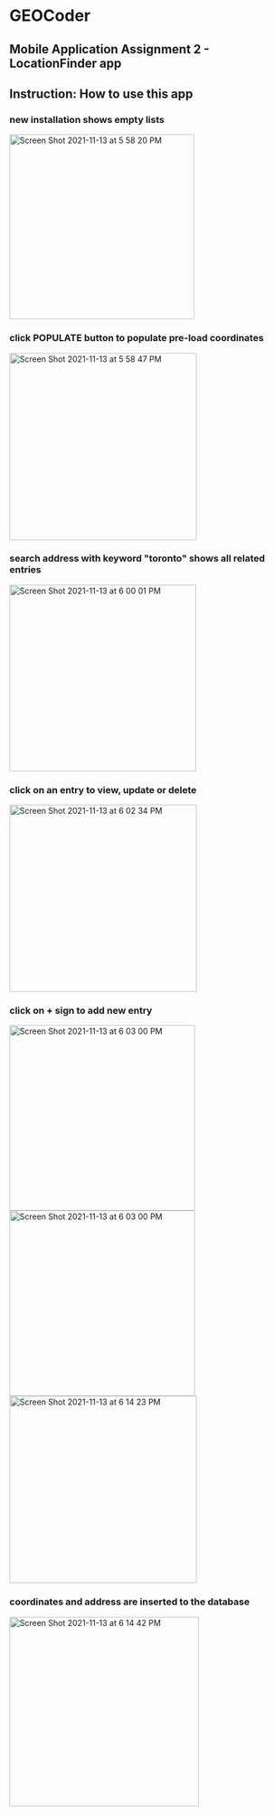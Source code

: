 # GEOCoder
## Mobile Application Assignment 2 - LocationFinder app


## Instruction: How to use this app
### new installation shows empty lists
<img width="327" alt="Screen Shot 2021-11-13 at 5 58 20 PM" src="https://user-images.githubusercontent.com/51350929/141661568-1c4de230-4098-46fe-beeb-29023f750468.png">

### click POPULATE button to populate pre-load coordinates
<img width="331" alt="Screen Shot 2021-11-13 at 5 58 47 PM" src="https://user-images.githubusercontent.com/51350929/141661563-9795aa59-b437-4f58-86f6-23f970e63920.png">

### search address with keyword "toronto" shows all related entries
<img width="330" alt="Screen Shot 2021-11-13 at 6 00 01 PM" src="https://user-images.githubusercontent.com/51350929/141661560-adf4c8c5-eae2-43e7-a71e-ef6ba31ef177.png">

### click on an entry to view, update or delete
<img width="331" alt="Screen Shot 2021-11-13 at 6 02 34 PM" src="https://user-images.githubusercontent.com/51350929/141661555-104fe298-2510-4da4-b717-d8905dd6e98e.png">

### click on + sign to add new entry
<img width="328" alt="Screen Shot 2021-11-13 at 6 03 00 PM" src="https://user-images.githubusercontent.com/51350929/141661631-620c0829-534b-4623-b0c7-679c1593460f.png">

<img width="328" alt="Screen Shot 2021-11-13 at 6 03 00 PM" src="https://user-images.githubusercontent.com/51350929/141661540-ed031d0c-a4d0-4a5c-b245-c7258c75cf65.png">

<img width="331" alt="Screen Shot 2021-11-13 at 6 14 23 PM" src="https://user-images.githubusercontent.com/51350929/141661699-67992ed7-fd2e-4cca-a3d7-746322c14d6b.png">

### coordinates and address are inserted to the database
<img width="335" alt="Screen Shot 2021-11-13 at 6 14 42 PM" src="https://user-images.githubusercontent.com/51350929/141661702-153942b1-cc12-4a4e-8cca-0cc6d40e6ee5.png">
